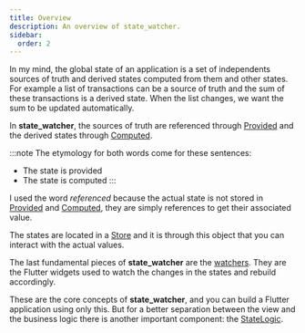 ```yaml
---
title: Overview
description: An overview of state_watcher.
sidebar:
  order: 2
---
```


In my mind, the global state of an application is a set of independents sources of truth and derived states computed from them and other states.
For example a list of transactions can be a source of truth and the sum of these transactions is a derived state. When the list changes, we want the sum to be updated automatically.

In **state_watcher**, the sources of truth are referenced through [Provided][provided] and the derived states through [Computed][computed].

:::note
The etymology for both words come for these sentences:

- The state is provided
- The state is computed
:::

I used the word *referenced* because the actual state is not stored in [Provided][provided] and [Computed][computed], they are simply references to get their associated value.

The states are located in a [Store][store] and it is through this object that you can interact with the actual values.

The last fundamental pieces of **state_watcher** are the [watchers][watchers]. They are the Flutter widgets used to watch the changes in the states and rebuild accordingly.

These are the core concepts of **state_watcher**, and you can build a Flutter application using only this. But for a better separation between the view and the business logic there is another important component: the [StateLogic][state_logic].

<!-- Links -->
[provided]: /state_watcher/reference/provided
[computed]: /state_watcher/reference/computed
[store]: /state_watcher/reference/store
[watchers]: /state_watcher/reference/watchers
[state_logic]: /state_watcher/reference/state_logic